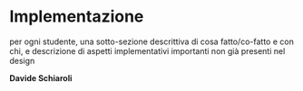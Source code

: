 # Implementazione

per ogni studente, una sotto-sezione descrittiva di cosa fatto/co-fatto e con chi, e descrizione di aspetti implementativi importanti non già presenti nel design

**Davide Schiaroli**
